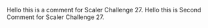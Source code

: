 Hello this is a comment for Scaler Challenge 27.
Hello this is Second Comment for Scaler Challenge 27.
